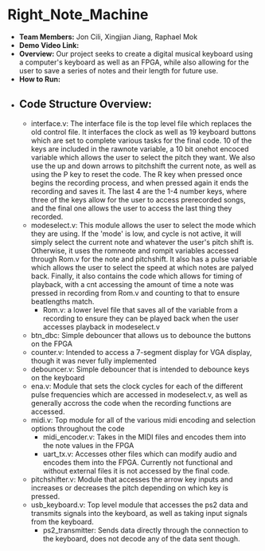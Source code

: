 # Right_Note_Machine
- **Team Members:** Jon Cili, Xingjian Jiang, Raphael Mok
- **Demo Video Link:**
- **Overview:** Our project seeks to create a digital musical keyboard using a computer's keyboard as well as an FPGA, while also allowing for the user to save a series of notes and their length for future use.
- **How to Run:**
- ## **Code Structure Overview:**
  - interface.v: The interface file is the top level file which replaces the old control file. It interfaces the clock as well as 19 keyboard buttons which are set to complete various tasks for the final code. 10 of the keys are included in the rawnote variable, a 10 bit onehot encoced variable which allows the user to select the pitch they want. We also use the up and down arrows to pitchshift the current note, as well as using the P key to reset the code. The R key when pressed once begins the recording process, and when pressed again it ends the recording and saves it. The last 4 are the 1-4 number keys, where three of the keys allow for the user to access prerecorded songs, and the final one allows the user to access the last thing they recorded.
  - modeselect.v: This module allows the user to select the mode which they are using. If the 'mode' is low, and cycle is not active, it will simply select the current note and whatever the user's pitch shift is. Otherwise, it uses the romneote and rompit variables accessed through Rom.v for the note and pitchshift. It also has a pulse variable which allows the user to select the speed at which notes are palyed back. Finally, it also contains the code which allows for timing of playback, with a cnt accessing the amount of time a note was pressed in recording from Rom.v and counting to that to ensure beatlengths match.
    - Rom.v: a lower level file that saves all of the variable from a recording to ensure they can be played back when the user accesses playback in modeselect.v
  - btn_dbc: Simple debouncer that allows us to debounce the buttons on the FPGA
  - counter.v: Intended to access a 7-segment display for VGA display, though it was never fully implemented
  - debouncer.v: Simple debouncer that is intended to debounce keys on the keyboard
  - ena.v: Module that sets the clock cycles for each of the different pulse frequencies which are accessed in modeselect.v, as well as generally accross the code when the recording functions are accessed.
  - midi.v: Top module for all of the various midi encoding and selection options throughout the code
    - midi_encoder.v: Takes in the MIDI files and encodes them into the note values in the FPGA
    - uart_tx.v: Accesses other files which can modify audio and encodes them into the FPGA. Currently not functional and without external files it is not accessed by the final code.
  - pitchshifter.v: Module that accesses the arrow key inputs and increases or decreases the pitch depending on which key is pressed.
  - usb_keyboard.v: Top level module that accesses the ps2 data and transmits signals into the keyboard, as well as taking input signals from the keyboard.
    - ps2_transmitter: Sends data directly through the connection to the keyboard, does not decode any of the data sent though. 
